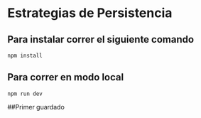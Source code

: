 # Estrategias de Persistencia

## Para instalar correr el siguiente comando
```npm install```

## Para correr en modo local
```npm run dev```

##Primer guardado